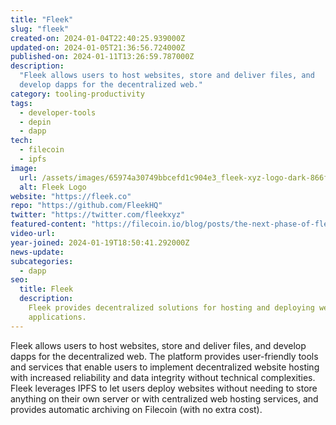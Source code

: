 ```yaml
---
title: "Fleek"
slug: "fleek"
created-on: 2024-01-04T22:40:25.939000Z
updated-on: 2024-01-05T21:36:56.724000Z
published-on: 2024-01-11T13:26:59.787000Z
description:
  "Fleek ​​allows users to host websites, store and deliver files, and
  develop dapps for the decentralized web."
category: tooling-productivity
tags:
  - developer-tools
  - depin
  - dapp
tech:
  - filecoin
  - ipfs
image:
  url: /assets/images/65974a30749bbcefd1c904e3_fleek-xyz-logo-dark-866fe3a5fd4b25673eebd25c841bfe30.png
  alt: Fleek Logo
website: "https://fleek.co"
repo: "https://github.com/FleekHQ"
twitter: "https://twitter.com/fleekxyz"
featured-content: "https://filecoin.io/blog/posts/the-next-phase-of-fleek-with-filecoin/"
video-url:
year-joined: 2024-01-19T18:50:41.292000Z
news-update:
subcategories:
  - dapp
seo:
  title: Fleek
  description:
    Fleek provides decentralized solutions for hosting and deploying web
    applications.
---
```


Fleek ​​allows users to host websites, store and deliver files, and develop dapps for the decentralized web. The platform provides user-friendly tools and services that enable users to implement decentralized website hosting with increased reliability and data integrity without technical complexities. Fleek leverages IPFS to let users deploy websites without needing to store anything on their own server or with centralized web hosting services, and provides automatic archiving on Filecoin (with no extra cost).
